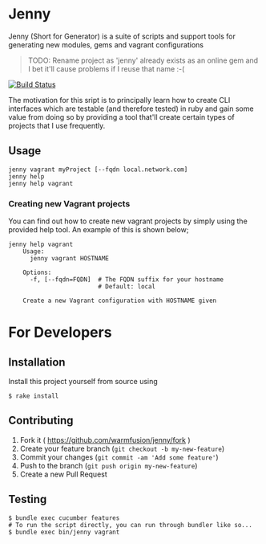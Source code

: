 # Jenny

Jenny (Short for Generator) is a suite of scripts and support tools for generating new modules, gems and vagrant configurations

> TODO: Rename project as 'jenny' already exists as an online gem and I bet it'll cause problems if I reuse that name :-(

[![Build Status](https://travis-ci.org/warmfusion/jenny.svg?branch=master)](https://travis-ci.org/warmfusion/jenny)


The motivation for this sript is to principally learn how to create CLI interfaces which are testable (and therefore tested) in ruby
and gain some value from doing so by providing a tool that'll create certain types of projects that I use frequently.

## Usage

    jenny vagrant myProject [--fqdn local.network.com]
    jenny help
    jenny help vagrant


### Creating new Vagrant projects

You can find out how to create new vagrant projects by simply using the provided
help tool. An example of this is shown below;


    jenny help vagrant
		Usage:
		  jenny vagrant HOSTNAME

		Options:
		  -f, [--fqdn=FQDN]  # The FQDN suffix for your hostname
		                     # Default: local

		Create a new Vagrant configuration with HOSTNAME given

# For Developers

## Installation

Install this project yourself from source using

    $ rake install


## Contributing

1. Fork it ( https://github.com/warmfusion/jenny/fork )
2. Create your feature branch (`git checkout -b my-new-feature`)
3. Commit your changes (`git commit -am 'Add some feature'`)
4. Push to the branch (`git push origin my-new-feature`)
5. Create a new Pull Request

## Testing

    $ bundle exec cucumber features
    # To run the script directly, you can run through bundler like so...
    $ bundle exec bin/jenny vagrant
